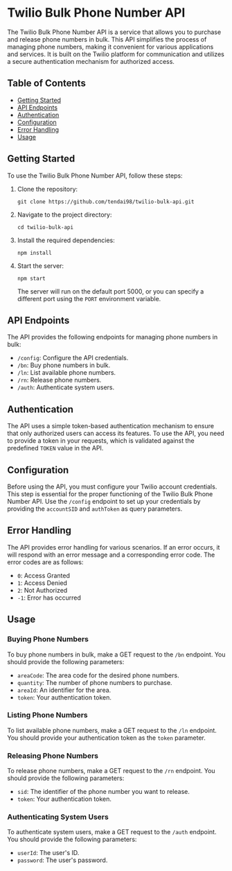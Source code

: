 # Twilio Bulk Phone Number API

The Twilio Bulk Phone Number API is a service that allows you to purchase and release phone numbers in bulk. This API simplifies the process of managing phone numbers, making it convenient for various applications and services. It is built on the Twilio platform for communication and utilizes a secure authentication mechanism for authorized access.

## Table of Contents

- [Getting Started](#getting-started)
- [API Endpoints](#api-endpoints)
- [Authentication](#authentication)
- [Configuration](#configuration)
- [Error Handling](#error-handling)
- [Usage](#usage)

## Getting Started

To use the Twilio Bulk Phone Number API, follow these steps:

1. Clone the repository:

   ```
   git clone https://github.com/tendai98/twilio-bulk-api.git
   ```

2. Navigate to the project directory:

   ```
   cd twilio-bulk-api
   ```

3. Install the required dependencies:

   ```
   npm install
   ```

4. Start the server:

   ```
   npm start
   ```

   The server will run on the default port 5000, or you can specify a different port using the `PORT` environment variable.

## API Endpoints

The API provides the following endpoints for managing phone numbers in bulk:

- `/config`: Configure the API credentials.
- `/bn`: Buy phone numbers in bulk.
- `/ln`: List available phone numbers.
- `/rn`: Release phone numbers.
- `/auth`: Authenticate system users.

## Authentication

The API uses a simple token-based authentication mechanism to ensure that only authorized users can access its features. To use the API, you need to provide a token in your requests, which is validated against the predefined `TOKEN` value in the API.

## Configuration

Before using the API, you must configure your Twilio account credentials. This step is essential for the proper functioning of the Twilio Bulk Phone Number API. Use the `/config` endpoint to set up your credentials by providing the `accountSID` and `authToken` as query parameters.

## Error Handling

The API provides error handling for various scenarios. If an error occurs, it will respond with an error message and a corresponding error code. The error codes are as follows:

- `0`: Access Granted
- `1`: Access Denied
- `2`: Not Authorized
- `-1`: Error has occurred

## Usage

### Buying Phone Numbers

To buy phone numbers in bulk, make a GET request to the `/bn` endpoint. You should provide the following parameters:

- `areaCode`: The area code for the desired phone numbers.
- `quantity`: The number of phone numbers to purchase.
- `areaId`: An identifier for the area.
- `token`: Your authentication token.

### Listing Phone Numbers

To list available phone numbers, make a GET request to the `/ln` endpoint. You should provide your authentication token as the `token` parameter.

### Releasing Phone Numbers

To release phone numbers, make a GET request to the `/rn` endpoint. You should provide the following parameters:

- `sid`: The identifier of the phone number you want to release.
- `token`: Your authentication token.

### Authenticating System Users

To authenticate system users, make a GET request to the `/auth` endpoint. You should provide the following parameters:

- `userId`: The user's ID.
- `password`: The user's password.
